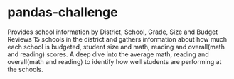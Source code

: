 # pandas-challenge
Provides school information by District, School, Grade, Size and Budget
Reviews 15 schools in the district and gathers information about how much each school is budgeted, student size and math, reading and overall(math and reading) scores.  A deep dive into the average math, reading and overall(math and reading) to identify how well students are performing at the schools.
